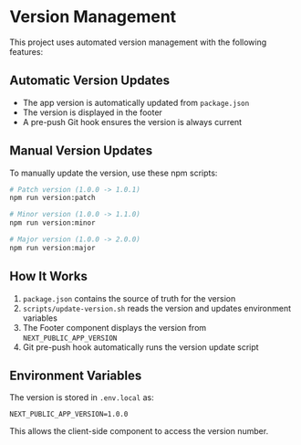 # Version Management

This project uses automated version management with the following features:

## Automatic Version Updates

- The app version is automatically updated from `package.json` 
- The version is displayed in the footer
- A pre-push Git hook ensures the version is always current

## Manual Version Updates

To manually update the version, use these npm scripts:

```bash
# Patch version (1.0.0 -> 1.0.1)
npm run version:patch

# Minor version (1.0.0 -> 1.1.0)  
npm run version:minor

# Major version (1.0.0 -> 2.0.0)
npm run version:major
```

## How It Works

1. `package.json` contains the source of truth for the version
2. `scripts/update-version.sh` reads the version and updates environment variables
3. The Footer component displays the version from `NEXT_PUBLIC_APP_VERSION`
4. Git pre-push hook automatically runs the version update script

## Environment Variables

The version is stored in `.env.local` as:
```
NEXT_PUBLIC_APP_VERSION=1.0.0
```

This allows the client-side component to access the version number.
